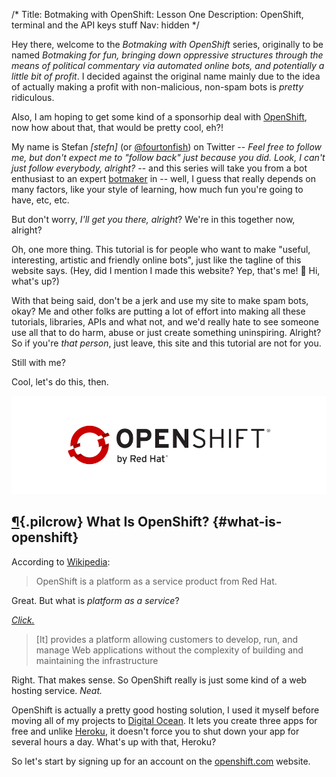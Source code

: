 /*
Title: Botmaking with OpenShift: Lesson One
Description: OpenShift, terminal and the API keys stuff
Nav: hidden
*/


Hey there, welcome to the *Botmaking with OpenShift* series, originally to be named *Botmaking for fun, bringing down oppressive structures through the means of political commentary via automated online bots, and potentially a little bit of profit*. I decided against the original name mainly due to the idea of actually making a profit with non-malicious, non-spam bots is *pretty* ridiculous.

Also, I am hoping to get some kind of a sponsorhip deal with [OpenShift](https://www.openshift.com/), now how about that, that would be pretty cool, eh?!

My name is Stefan *[stefn]* (or [@fourtonfish](https://twitter.com/fourtonfish)) on Twitter -- *Feel free to follow me, but don't expect me to "follow back" just because you did. Look, I can't just follow *everybody*, alright?* -- and this series will take you from a bot enthusiast to an expert [botmaker](https://botmakers.org/) in -- well, I guess that really depends on many factors, like your style of learning, how much fun you're going to have, etc, etc.

But don't worry, *I'll get you there, alright*? We're in this together now, alright?

Oh, one more thing. This tutorial is for people who want to make "useful, interesting, artistic and friendly online bots", just like the tagline of this website says. (Hey, did I mention I made this website? Yep, that's me! 👋 Hi, what's up?)

With that being said, don't be a jerk and use my site to make spam bots, okay? Me and other folks are putting a lot of effort into making all these tutorials, libraries, APIs and what not, and we'd really hate to see someone use all that to do harm, abuse or just create something uninspiring. Alright? So if you're _that person_, just leave, this site and this tutorial are not for you.

Still with me?

Cool, let's do this, then.

![OpenShift by Red Hat](/content/tutorials/botmaking-with-openshift/images/openshift-logo.png)


## [¶](#what-is-openshift){.pilcrow} What Is OpenShift? {#what-is-openshift}

According to [Wikipedia](https://en.wikipedia.org/wiki/OpenShift):

> OpenShift is a platform as a service product from Red Hat.

Great. But what is *platform as a service*?

*[Click.](https://en.wikipedia.org/wiki/Platform_as_a_service)*

> [It] provides a platform allowing customers to develop, run, and manage Web applications without the complexity of building and maintaining the infrastructure

Right. That makes sense. So OpenShift really is just some kind of a web hosting service. *Neat.*

OpenShift is actually a pretty good hosting solution, I used it myself before moving all of my projects to [Digital Ocean](https://www.digitalocean.com/). It lets you create three apps for free and unlike [Heroku](https://dashboard.heroku.com/), it doesn't force you to shut down your app for several hours a day. What's up with that, Heroku?

So let's start by signing up for an account on the [openshift.com](https://www.openshift.com/) website.
